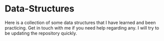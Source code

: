# Data-Structures
Here is a collection of some data structures that I have learned and been practicing. Get in touch with me if you need help regarding any. I will try to be updating the repository quickly.
